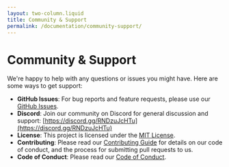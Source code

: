 ```yaml
---
layout: two-column.liquid
title: Community & Support
permalink: /documentation/community-support/
---
```


# Community & Support

We're happy to help with any questions or issues you might have. Here are some ways to get support:

*   **GitHub Issues**: For bug reports and feature requests, please use our [GitHub Issues](https://github.com/angelxmoreno/tagged-keyv-wrapper/issues).
*   **Discord**: Join our community on Discord for general discussion and support: [https://discord.gg/RNDzuJcHTu](https://discord.gg/RNDzuJcHTu)
*   **License**: This project is licensed under the [MIT License](LICENSE).
*   **Contributing**: Please read our [Contributing Guide](CONTRIBUTING.md) for details on our code of conduct, and the process for submitting pull requests to us.
*   **Code of Conduct**: Please read our [Code of Conduct](CODE_OF_CONDUCT.md).